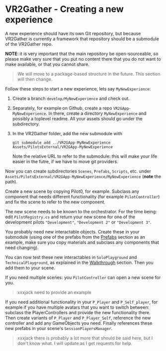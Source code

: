 # VR2Gather - Creating a new experience

A new experience should have its own Git repository, but because VR2Gather is currently a framework that repository should be a submodule of the VR2Gather repo.

**NOTE**: it is very important that the main repository be open-sourceable, so please make very sure that you put no content there that you do not want to make available, or that you cannot share.

> We will move to a package-based structure in the future. This section will then change.


Follow these steps to start a new experience, lets say `MyNewExperience`:

1. Create a branch `develop/MyNewExperience` and check out.
2. Separately, for example on Github, create a repo `VR2GApp-MyNewExperience`. In there, create a directory `MyNewExperience` and possibly a toplevel readme. All your assets should go under the subdirectory.
3. In the VR2Gather folder, add the new submodule with

   ```
   git submodule add ../VR2GApp-MyNewExperience Assets/PilotsExternal/VR2GApp-MyNewExperience
   ```
   
   Note the relative URL to refer to the submodule: this will make your life easier in the futre, if we have to move git providers.
   
Now you can create subdirectories `Scenes`, `Prefabs`, `Scripts`, etc. under `Assets/PilotsExternal/VR2GApp-MyNewExperience/MyNewExperience` (**note** the path).

Create a new scene by copying Pilot0, for example. Subclass any component that needs different functionality (for example `PilotController`) and fix the scene to refer to the new component.

The new scene needs to be known to the orchestrator. For the time being: edit `PilotRegistry.cs` and return your new scene for one of the development pilots `"Development"`, `"Development 2"` or `"Development 3"`.

You probably need new interactable objects. Create these in your submodule (using one of the prefabs from the [Prefabs](04-prefabs.md) section as an example, make sure you copy materials and subclass any components that need changing).

You can now test these new interactables in `SoloPlayground` and `TechnicalPlayground`, as explained in the [Walkthrough](03-walkthrough.md) section. Then you add them to your scene.

If you need multiple scenes: you `PilotController` can open a new scene for you.

> xxxjack need to provide an example

If you need additional functionality in your `P_Player` and `P_Self_player`, for example if you have multiple avatars that you want to switch between: subclass the PlayerControllers and provide the new functionality there. Then create variants of `P_Player` and `P_Player_Self`, reference the new controller and add any GameObjects you need. Finally references these new prefabs in your scene's `SessionPlayersManager`.

> xxxjack there is probably a lot more that should be said here, but I don't know what. I will update as I get requests for help.
